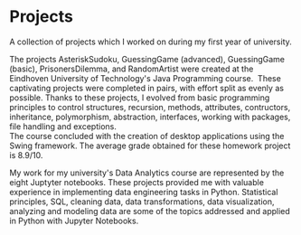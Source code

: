 # Projects
A collection of projects which I worked on during my first year of university.

The projects AsteriskSudoku, GuessingGame (advanced), GuessingGame (basic), PrisonersDilemma, and RandomArtist were created 
at the Eindhoven University of Technology's Java Programming course. 
These captivating projects were completed in pairs, with effort split as evenly as possible. Thanks to these projects, I evolved from 
basic programming principles to control structures, recursion, methods, attributes, contructors, inheritance, polymorphism, abstraction, 
interfaces, working with packages, file handling and exceptions.  
The course concluded with the creation of desktop applications using the Swing framework. 
The average grade obtained for these homework project is 8.9/10.

My work for my university's Data Analytics course are represented by the eight Juptyter notebooks. 
These projects provided me with valuable experience in implementing data engineering tasks in Python. Statistical principles, SQL, 
cleaning data, data transformations, data visualization, analyzing and modeling data are some of the topics addressed and applied 
in Python with Jupyter Notebooks.
